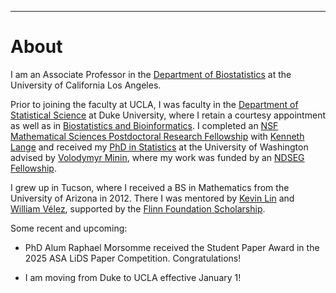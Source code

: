 ---
# [](#header-1)About

I am an Associate Professor in the [Department of Biostatistics](https://ph.ucla.edu/departments/biostatistics) at the University of California Los Angeles.

Prior to joining the faculty at UCLA, I was faculty in the [Department of Statistical Science](https://stat.duke.edu/people/appointed-faculty/primary-faculty) at Duke University, where I retain a courtesy appointment as well as in [Biostatistics and Bioinformatics](https://biostat.duke.edu). I completed an  [NSF Mathematical Sciences Postdoctoral Research Fellowship](https://www.nsf.gov/awardsearch/showAward?AWD_ID=1606177) with  [Kenneth Lange](https://scholar.google.com/citations?user=AG6N6KMAAAAJ&hl=en) and received my [PhD in Statistics](https://digital.lib.washington.edu/researchworks/handle/1773/37251) at the University of Washington advised by [Volodymyr Minin](http://vnminin.github.io/), where my work was funded by an [NDSEG Fellowship](https://www.ams.org/news?news_id=1656). 

I grew up in Tucson, where I received a BS in Mathematics from the University of Arizona in 2012. There I was mentored by [Kevin Lin](http://math.arizona.edu/~klin/index.php) and [William Vélez](http://math.arizona.edu/~velez/), supported by the [Flinn Foundation Scholarship](https://www.flinn.org/flinn-scholars/). 

Some recent and upcoming:

* PhD Alum Raphael Morsomme received the Student Paper Award in the 2025 ASA LiDS Paper Competition. Congratulations!

* I am moving from Duke to UCLA effective January 1!

&nbsp;


